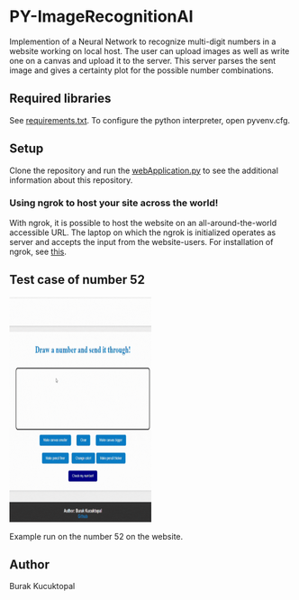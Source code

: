 # PY-ImageRecognitionAI
Implemention of a Neural Network to recognize multi-digit numbers in a website working on local host. The user can upload images as well as write one on a canvas and upload it to the server. This server parses the sent image and gives a certainty plot for the possible number combinations.


## Required libraries
See <a href="https://github.com/BurakKTopal/PY-NumberRecognitionAI/blob/main/requirements.txt">requirements.txt</a>. To configure the python interpreter, open 
pyvenv.cfg.


## Setup
Clone the repository and run the <a href="https://github.com/BurakKTopal/PY-NumberRecognitionAI/blob/main/webApplication/webApplication.py">webApplication.py</a> to see the additional information about this repository. 

### Using ngrok to host your site across the world!
With ngrok, it is possible to host the website on an all-around-the-world accessible URL. The laptop on which the ngrok is initialized operates as server and accepts the input from the website-users. For installation of ngrok, see <a href="https://www.tutorialspoint.com/how-to-run-python-flask-app-online-using-ngrok">this</a>.

## Test case of number 52
<img src="https://github.com/BurakKTopal/PY-NumberRecognitionAI/blob/main/Media/TestNumberCase52.gif" alt="TestCase number 52 GIF" height=400 width = 50%>
<p>
  Example run on the number 52 on the website.
</p>

## Author
Burak Kucuktopal
